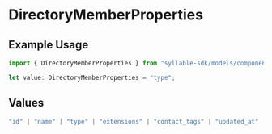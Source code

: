 # DirectoryMemberProperties

## Example Usage

```typescript
import { DirectoryMemberProperties } from "syllable-sdk/models/components";

let value: DirectoryMemberProperties = "type";
```

## Values

```typescript
"id" | "name" | "type" | "extensions" | "contact_tags" | "updated_at"
```